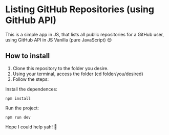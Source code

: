 # Listing GitHub Repositories (using GitHub API)

This is a simple app in JS, that lists all public repositories for a GitHub user, using GitHub API in JS Vanilla (pure JavaScript) 😍

## How to install ##

1. Clone this repository to the folder you desire.
2. Using your terminal, access the folder (cd folder/you/desired)
3. Follow the steps:

Install the dependences:

```terminal
npm install

```

Run the project: 

```terminal
npm run dev

```

Hope I could help yah! 🤠
